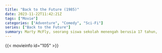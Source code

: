 ```yaml
---
title: "Back to the Future (1985)"
date: 2023-11-22T11:42:21Z
tags: ["Movie"]
categories: ["Adventure", "Comedy", "Sci-Fi"]
series: ["Back to the Future"]
summary: Marty McFly, seorang siswa sekolah menengah berusia 17 tahun, secara tidak sengaja dikirim 30 tahun ke masa lalu dalam DeLorean penjelajah waktu yang ditemukan oleh teman dekatnya, ilmuwan maverick Doc Brown.
---
```


<mux-player stream-type="on-demand"
src="https://kp3d-my.sharepoint.com/personal/ryoo_kp3d_onmicrosoft_com/_layouts/15/download.aspx?share=Ecc-YGP5ojBBpNEtrmJK-j4BA4rgtXo9Y1bGPAmSW_DVqQ" prefer-playback="mse" controls>

</mux-player>


{{< movieinfo id="105" >}}

<script src="https://cdn.jsdelivr.net/npm/@mux/mux-player"></script>

 <script type="application/ld+json ">
{
"@context": "https://schema.org/",
"@type": "VideoObject",
"name": "Back to the Future (1985)",
"contentUrl": "https://stream.mux.com/RvebS01dt7V9H6oeXTTK9gz25P6UZ7FCk1yJonADZvNY.m3u8",
"thumbnailUrl": "https://www.themoviedb.org/t/p/original/tG9772uhqrMPa184mfEQHXSyJmR.jpg?width=314&fit_mode=preserve&time=25",
"uploadDate": "2023-11-22T11:42:21Z",
}

</script>
